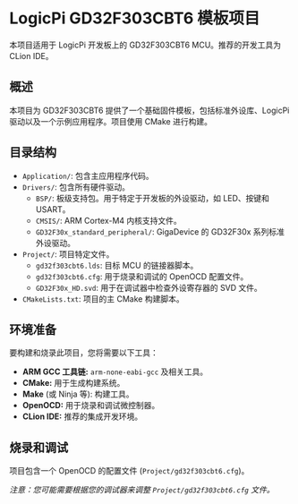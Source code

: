 # LogicPi GD32F303CBT6 模板项目

本项目适用于 LogicPi 开发板上的 GD32F303CBT6 MCU。推荐的开发工具为 CLion IDE。

## 概述

本项目为 GD32F303CBT6 提供了一个基础固件模板，包括标准外设库、LogicPi 驱动以及一个示例应用程序。项目使用 CMake 进行构建。

## 目录结构

- `Application/`: 包含主应用程序代码。
- `Drivers/`: 包含所有硬件驱动。
  - `BSP/`: 板级支持包。用于特定于开发板的外设驱动，如 LED、按键和 USART。
  - `CMSIS/`: ARM Cortex-M4 内核支持文件。
  - `GD32F30x_standard_peripheral/`: GigaDevice 的 GD32F30x 系列标准外设驱动。
- `Project/`: 项目特定文件。
  - `gd32f303cbt6.lds`: 目标 MCU 的链接器脚本。
  - `gd32f303cbt6.cfg`: 用于烧录和调试的 OpenOCD 配置文件。
  - `GD32F30x_HD.svd`: 用于在调试器中检查外设寄存器的 SVD 文件。
- `CMakeLists.txt`: 项目的主 CMake 构建脚本。

## 环境准备

要构建和烧录此项目，您将需要以下工具：

- **ARM GCC 工具链:** `arm-none-eabi-gcc` 及相关工具。
- **CMake:** 用于生成构建系统。
- **Make** (或 Ninja 等): 构建工具。
- **OpenOCD:** 用于烧录和调试微控制器。
- **CLion IDE:** 推荐的集成开发环境。

## 烧录和调试

项目包含一个 OpenOCD 的配置文件 (`Project/gd32f303cbt6.cfg`)。

*注意：您可能需要根据您的调试器来调整 `Project/gd32f303cbt6.cfg` 文件。*
